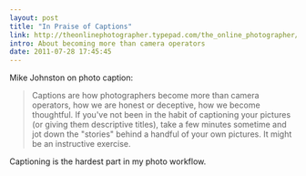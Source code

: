 ```yaml
---
layout: post
title: "In Praise of Captions"
link: http://theonlinephotographer.typepad.com/the_online_photographer/2011/07/in-praise-of-captions.html
intro: About becoming more than camera operators
date: 2011-07-28 17:45:45 
---
```

Mike Johnston on photo caption:

> Captions are how photographers become more than camera operators, how we are 
> honest or deceptive, how we become thoughtful. If you've not been in the 
> habit of captioning your pictures (or giving them descriptive titles), take 
> a few minutes sometime and jot down the "stories" behind a handful of your 
> own pictures. It might be an instructive exercise.

Captioning is the hardest part in my photo workflow.
